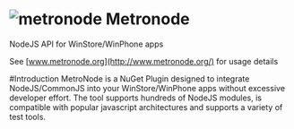 ![metronode](http://www.metronode.org/img/logo/metronode-96x96.png) Metronode
==========
NodeJS API for WinStore/WinPhone apps

See [www.metronode.org](http://www.metronode.org/) for usage details


#Introduction
MetroNode is a NuGet Plugin designed to integrate NodeJS/CommonJS into your WinStore/WinPhone apps without excessive developer effort. The tool supports hundreds of NodeJS modules, is compatible with popular javascript architectures and supports a variety of test tools.
